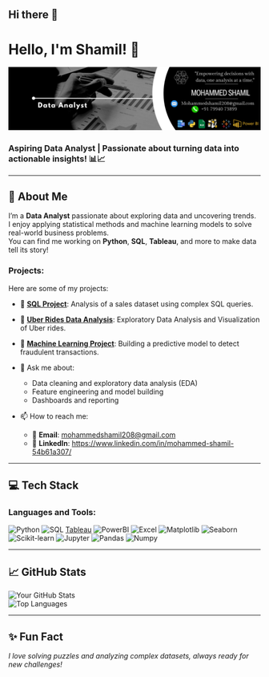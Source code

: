 ## Hi there 👋

# Hello, I'm Shamil! 👋  

![My Professional Photo](https://github.com/imshamil23/imshamil23/blob/main/Black%20%26%20White%20Modern%20Minimalist%20Data%20Analyst%20LinkedIn%20Banner.png)


### Aspiring Data Analyst | Passionate about turning data into actionable insights! 📊📈

---

## 🌟 About Me  
I’m a **Data Analyst** passionate about exploring data and uncovering trends.  
I enjoy applying statistical methods and machine learning models to solve real-world business problems.  
You can find me working on **Python**, **SQL**, **Tableau**, and more to make data tell its story!

### Projects:
Here are some of my projects:
- 📝 **[SQL Project](https://github.com/imshamil23/SQL-Project)**: Analysis of a sales dataset using complex SQL queries.
- 🚗 **[Uber Rides Data Analysis](https://github.com/imshamil23/Uber-Rides-Data-Analysis)**: Exploratory Data Analysis and Visualization of Uber rides.
- 🤖 **[Machine Learning Project](https://github.com/imshamil23/Meachine-Learning-Project)**: Building a predictive model to detect fraudulent transactions.


- 💬 Ask me about:  
  - Data cleaning and exploratory data analysis (EDA)  
  - Feature engineering and model building  
  - Dashboards and reporting

- 📫 How to reach me:  
  - 📧 **Email**: mohammedshamil208@gmail.com
  - 📝 **LinkedIn**: https://www.linkedin.com/in/mohammed-shamil-54b61a307/

---

## 💻 Tech Stack  
### Languages and Tools:
![Python](https://img.shields.io/badge/-Python-blue?style=flat&logo=python)
![SQL](https://img.shields.io/badge/-SQL-orange?style=flat&logo=sqlite)
[Tableau](https://img.shields.io/badge/-Tableau-%23E97627.svg?style=flat&logo=tableau)
![PowerBI](https://img.shields.io/badge/-PowerBI-yellow?style=flat&logo=powerbi)
![Excel](https://img.shields.io/badge/-Excel-green?style=flat&logo=microsoft-excel)
![Matplotlib](https://img.shields.io/badge/-Matplotlib-%23ffffff.svg?style=flat&logo=matplotlib)
![Seaborn](https://img.shields.io/badge/-Seaborn-%2300469C.svg?style=flat&logo=seaborn)
![Scikit-learn](https://img.shields.io/badge/-Scikit--Learn-%23F7931E.svg?style=flat&logo=scikit-learn)
![Jupyter](https://img.shields.io/badge/-Jupyter-%23F37626.svg?style=flat&logo=jupyter)
![Pandas](https://img.shields.io/badge/-Pandas-%23150458.svg?style=flat&logo=pandas)
![Numpy](https://img.shields.io/badge/-NumPy-%23013243.svg?style=flat&logo=numpy)

---
## 📈 GitHub Stats  
![Your GitHub Stats](https://github-readme-stats.vercel.app/api?username=imshamil23&show_icons=true&theme=radical)  
![Top Languages](https://github-readme-stats.vercel.app/api/top-langs/?username=imshamil23&layout=compact&theme=radical)


---

## ✨ Fun Fact  
*I love solving puzzles and analyzing complex datasets, always ready for new challenges!*
